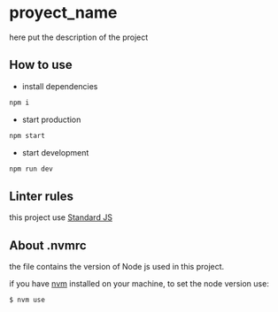 # proyect_name
here put the description of the project

## How to use

- install dependencies
```bash
npm i
```

- start production
```bash
npm start
```

- start development
```bash
npm run dev
```

## Linter rules

this project use [Standard JS](https://standardjs.com/rules.html)

## About .nvmrc

the file contains the version of Node js used in this project.

if you have [nvm](https://github.com/nvm-sh/nvm) installed on your machine, to set the node version use:

```sh
$ nvm use
```
